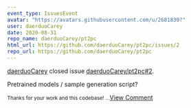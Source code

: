 ```yaml
---
event_type: IssuesEvent
avatar: "https://avatars.githubusercontent.com/u/2681830?"
user: daerduoCarey
date: 2020-08-31
repo_name: daerduoCarey/pt2pc
html_url: https://github.com/daerduoCarey/pt2pc/issues/2
repo_url: https://github.com/daerduoCarey/pt2pc
---
```


<a href='https://github.com/daerduoCarey' target='_blank'>daerduoCarey</a> closed issue <a href='https://github.com/daerduoCarey/pt2pc/issues/2' target='_blank'>daerduoCarey/pt2pc#2</a>.

<p>Pretrained models / sample generation script?</p><small>Thanks for your work and this codebase! ...</small><a href='https://github.com/daerduoCarey/pt2pc/issues/2' target='_blank'>View Comment</a>